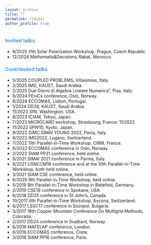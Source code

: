 ```yaml
---
layout: archive
title: ""
permalink: /talks/
author_profile: true
---
```


### <span style="color:rgb(55, 161, 223)">Invited talks</span>
+ 9/2025 11th Solar Polarization Workshop, Prague, Czech Republic.
+ 12/2024 Mathematis&Decisions, Rabat, Morocco.

### <span style="color:rgb(55, 161, 223)">Contributed talks</span>
+ 5/2025 COUPLED PROBLEMS, Villasimius, Italy.
+ 2/2025 IMG, KAUST, Saudi Arabia.
+ 2/2025 Due Giorni di Algebra Lineare Numerica”, Pisa, Italy.
+ 6/2024 FEniCs conference, Oslo, Norway.
+ 6/2024 ECCOMAS, Lisbon, Portugal. 
+ 1/2024 DD28, KAUST, Saudi Arabia.
+ 11/2023 SfN, Washington, USA.
+ 8/2023 ICIAM, Tokyo, Japan.
+ 7/2023 MICROCARD workshop, Strasbourg, France. 11/2022 
+ 11/2022 SPW10, Kyoto, Japan.
+ 9/2022 GIMC SIMAI YOUNG 2022, Pavia, Italy.
+ 8/2022 IMG2022, Lugano, Switzerland.
+ 7/2022 11th Parallel-in-Time Workshop, CIRM, France.
+ 6/2022 ECCOMAS conference in Oslo, Norway.
+ 2/2022 SIAM PP21 conference, held online.
+ 9/2021 SIMAI 2021 conference in Parma, Italy.
+ 8/2021 USNCCM16 conference and at the 10th Parallel-in-Time Workshop, both held online.
+ 3/2021 SIAM CSE conference, held online.
+ 6/2020 9th Parallel-in-Time Workshop, held online.
+ 5/2019 8th Parallel-in-Time Workshop in Bielefeld, Germany. 
+ 2/2019 CSE19 conference in Spokane, USA.
+ 6/2018 DD25 conference in St John’s, Canada.
+ 10/2017 6th Parallel-in-Time Workshop, Ascona, Switzerland.
+ 6/2017 LSSC17 conference in Sozopol, Bulgaria.
+ 3/2017 18th Copper Mountain Conference On Multigrid Methods, Colorado.
+ 2/2017 DD24 conference in Svalbard, Norway.
+ 6/2016 MAFELAP conference, London.
+ 6/2016 ECCOMAS conference, Crete.
+ 3/2016 SIAM PP16 conference, Paris.
